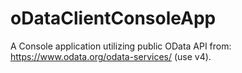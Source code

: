 # oDataClientConsoleApp
A Console application utilizing public OData API from: https://www.odata.org/odata-services/ (use v4).
